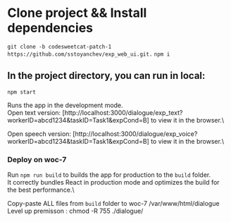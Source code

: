 # Clone project && Install dependencies
`git clone -b codesweetcat-patch-1 https://github.com/sstoyanchev/exp_web_ui.git.`
`npm i `

## In the project directory, you can run in local:
 `npm start`

Runs the app in the development mode.\
Open text version: [http://localhost:3000/dialogue/exp_text?workerID=abcd1234&taskID=Task1&expCond=B] to view it in the browser.\

Open speech version: [http://localhost:3000/dialogue/exp_voice?workerID=abcd1234&taskID=Task1&expCond=B] to view it in the browser.\


### Deploy on woc-7
Run `npm run build` to builds the app for production to the `build` folder.\
It correctly bundles React in production mode and optimizes the build for the best performance.\

Copy-paste ALL files from `build` folder to woc-7 /var/www/html/dialogue \
Level up premisson :  chmod -R 755 ./dialogue/


